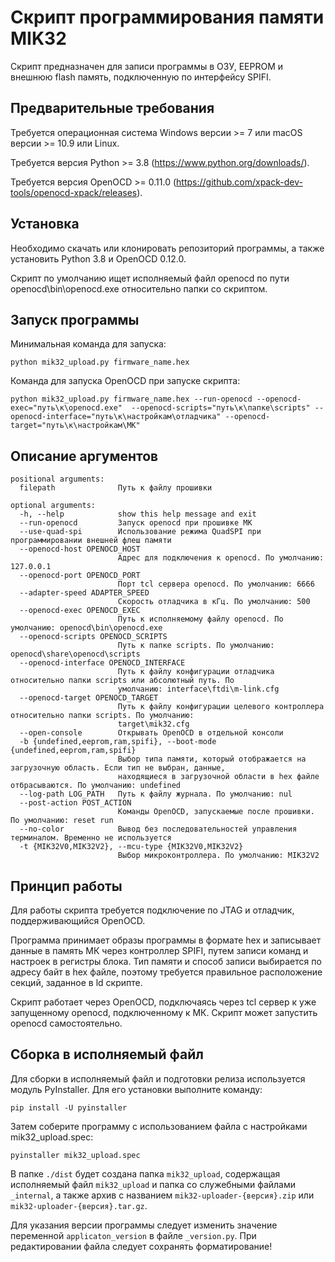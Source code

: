 # Скрипт программирования памяти MIK32

Скрипт предназначен для записи программы в ОЗУ, EEPROM и внешнюю flash память, подключенную по интерфейсу SPIFI.

## Предварительные требования

Требуется операционная система Windows версии >= 7 или macOS версии >= 10.9 или Linux.

Требуется версия Python >= 3.8 (https://www.python.org/downloads/).

Требуется версия OpenOCD >= 0.11.0 (https://github.com/xpack-dev-tools/openocd-xpack/releases).

## Установка

Необходимо скачать или клонировать репозиторий программы, а также установить Python 3.8 и OpenOCD 0.12.0.

Скрипт по умолчанию ищет исполняемый файл openocd по пути openocd\bin\openocd.exe относительно папки со скриптом.

## Запуск программы

Минимальная команда для запуска:

```
python mik32_upload.py firmware_name.hex
```

Команда для запуска OpenOCD при запуске скрипта:

```
python mik32_upload.py firmware_name.hex --run-openocd --openocd-exec="путь\к\openocd.exe"  --openocd-scripts="путь\к\папке\scripts" --openocd-interface="путь\к\настройкам\отладчика" --openocd-target="путь\к\настройкам\МК"
```

## Описание аргументов

```
positional arguments:
  filepath              Путь к файлу прошивки

optional arguments:
  -h, --help            show this help message and exit
  --run-openocd         Запуск openocd при прошивке МК
  --use-quad-spi        Использование режима QuadSPI при программировании внешней флеш памяти
  --openocd-host OPENOCD_HOST
                        Адрес для подключения к openocd. По умолчанию: 127.0.0.1
  --openocd-port OPENOCD_PORT
                        Порт tcl сервера openocd. По умолчанию: 6666
  --adapter-speed ADAPTER_SPEED
                        Скорость отладчика в кГц. По умолчанию: 500
  --openocd-exec OPENOCD_EXEC
                        Путь к исполняемому файлу openocd. По умолчанию: openocd\bin\openocd.exe
  --openocd-scripts OPENOCD_SCRIPTS
                        Путь к папке scripts. По умолчанию: openocd\share\openocd\scripts
  --openocd-interface OPENOCD_INTERFACE
                        Путь к файлу конфигурации отладчика относительно папки scripts или абсолютный путь. По
                        умолчанию: interface\ftdi\m-link.cfg
  --openocd-target OPENOCD_TARGET
                        Путь к файлу конфигурации целевого контроллера относительно папки scripts. По умолчанию:
                        target\mik32.cfg
  --open-console        Открывать OpenOCD в отдельной консоли
  -b {undefined,eeprom,ram,spifi}, --boot-mode {undefined,eeprom,ram,spifi}
                        Выбор типа памяти, который отображается на загрузочную область. Если тип не выбран, данные,
                        находящиеся в загрузочной области в hex файле отбрасываются. По умолчанию: undefined
  --log-path LOG_PATH   Путь к файлу журнала. По умолчанию: nul
  --post-action POST_ACTION
                        Команды OpenOCD, запускаемые после прошивки. По умолчанию: reset run
  --no-color            Вывод без последовательностей управления терминалом. Временно не используется
  -t {MIK32V0,MIK32V2}, --mcu-type {MIK32V0,MIK32V2}
                        Выбор микроконтроллера. По умолчанию: MIK32V2
```

## Принцип работы

Для работы скрипта требуется подключение по JTAG и отладчик, поддерживающийся OpenOCD.

Программа принимает образы программы в формате hex и записывает данные в память МК через контроллер SPIFI, путем записи команд и настроек в регистры блока. Тип памяти и способ записи выбирается по адресу байт в hex файле, поэтому требуется правильное расположение секций, заданное в ld скрипте.

Скрипт работает через OpenOCD, подключаясь через tcl сервер к уже запущенному openocd, подключенному к МК. Скрипт может запустить openocd самостоятельно.

## Сборка в исполняемый файл

Для сборки в исполняемый файл и подготовки релиза используется модуль PyInstaller. 
Для его установки выполните команду:

```
pip install -U pyinstaller
```

Затем соберите программу с использованием файла с настройками mik32_upload.spec:

```
pyinstaller mik32_upload.spec
```

В папке `./dist` будет создана папка `mik32_upload`, содержащая исполняемый файл `mik32_upload` 
и папка со служебными файлами `_internal`, а также архив с названием `mik32-uploader-{версия}.zip`
или `mik32-uploader-{версия}.tar.gz`.

Для указания версии программы следует изменить значение переменной `applicaton_version` в файле
`_version.py`. При редактировании файла следует сохранять форматирование!

